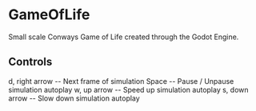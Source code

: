 # GameOfLife
 Small scale Conways Game of Life created through the Godot Engine.

## Controls
 d, right arrow -- Next frame of simulation
 Space -- Pause / Unpause simulation autoplay
 w, up arrow -- Speed up simulation autoplay
 s, down arrow -- Slow down simulation autoplay
